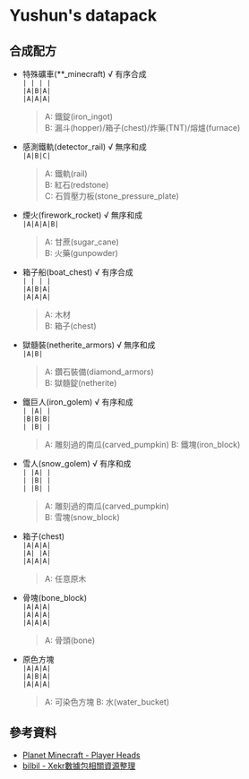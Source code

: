Yushun's datapack
===
## 合成配方
- 特殊礦車(**_minecraft) √ 有序合成<br>
`| | | |`<br>
`|A|B|A|`<br>
`|A|A|A|`
  > A: 鐵錠(iron_ingot) <br>
  B: 漏斗(hopper)/箱子(chest)/炸藥(TNT)/熔爐(furnace)

- 感測鐵軌(detector_rail) √ 無序和成<br>
`|A|B|C|`
  > A: 鐵軌(rail)<br>
  B: 紅石(redstone)<br>
  C: 石質壓力板(stone_pressure_plate)

- 煙火(firework_rocket) √ 無序和成<br>
`|A|A|A|B|`<br>
  > A: 甘蔗(sugar_cane)<br>
  B: 火藥(gunpowder)

- 箱子船(boat_chest) √ 有序合成<br>
`| | | |`<br>
`|A|B|A|`<br>
`|A|A|A|`<br>
  > A: 木材<br>
  B: 箱子(chest)

- 獄髓裝(netherite_armors) √ 無序和成<br>
`|A|B|`
  > A: 鑽石裝備(diamond_armors)<br>
  B: 獄髓錠(netherite)

- 鐵巨人(iron_golem) √ 有序和成<br>
`| |A| |`<br>
`|B|B|B|`<br>
`| |B| |`
  > A: 雕刻過的南瓜(carved_pumpkin) 
  B: 鐵塊(iron_block)

- 雪人(snow_golem) √ 有序和成<br>
`| |A| |`<br>
`| |B| |`<br>
`| |B| |`
  > A: 雕刻過的南瓜(carved_pumpkin)<br>
  B: 雪塊(snow_block)

- 箱子(chest)<br>
`|A|A|A|`<br>
`|A| |A|`<br>
`|A|A|A|`
  > A: 任意原木

- 骨塊(bone_block)<br>
`|A|A|A|`<br>
`|A|A|A|`<br>
`|A|A|A|`
  > A: 骨頭(bone)

- 原色方塊<br>
`|A|A|A|`<br>
`|A|B|A|`<br>
`|A|A|A|`
  > A: 可染色方塊
  B: 水(water_bucket)

## 參考資料
- [Planet Minecraft - Player Heads](https://www.planetminecraft.com/data-pack/player-heads-5782117/)
- [bilbil - Xekr數據包相關資源整理](https://www.bilibili.com/read/cv12992062?spm_id_from=333.999.0.0)